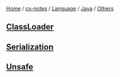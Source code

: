 [Home](https://mengxianbin.github.io) /
[cs-notes](https://mengxianbin.github.io/cs-notes/content) /
[Language](https://mengxianbin.github.io/cs-notes/content/Language) /
[Java](https://mengxianbin.github.io/cs-notes/content/Language/Java) /
[Others](https://mengxianbin.github.io/cs-notes/content/Language/Java/Others)

## [ClassLoader](https://mengxianbin.github.io/cs-notes/content/Language/Java/Others/ClassLoader/)

## [Serialization](https://mengxianbin.github.io/cs-notes/content/Language/Java/Others/Serialization/)

## [Unsafe](https://mengxianbin.github.io/cs-notes/content/Language/Java/Others/Unsafe/)
